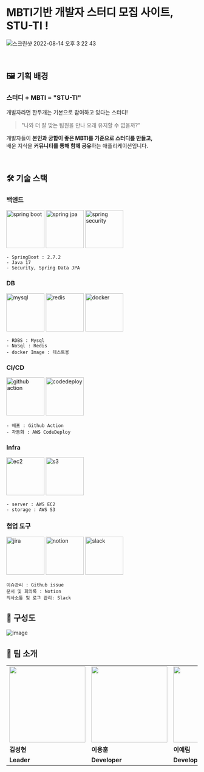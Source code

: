 # MBTI기반 개발자 스터디 모집 사이트, STU-TI ! 

![스크린샷 2022-08-14 오후 3 22 43](https://user-images.githubusercontent.com/50127628/184525283-17c395c8-fc90-459e-ac8b-55f9bf63be2e.png)


<br/>

## 🖼️ 기획 배경
### 스터디 + MBTI = "STU-TI"
개발자라면 한두개는 기본으로 참여하고 있다는 스터디! 
<blockquote> "나와 더 잘 맞는 팀원을 만나 오래 유지할 수 없을까?" </blockquote>

개발자들이 <b>본인과 궁합이 좋은 MBTI를 기준으로 스터디를 만들고, </b> <br/>
배운 지식을 <b>커뮤니티를 통해 함께 공유</b>하는 애플리케이션입니다.

<br/>

## 🛠 기술 스택

### 백엔드
<div text-align="center">
<img src="https://user-images.githubusercontent.com/50127628/184525800-e2b75fcb-9359-461c-9f19-cefa7df99d33.png" alt="spring boot" width = "100" height = "100"> 
<img src="https://user-images.githubusercontent.com/50127628/184525799-541b5c14-3e18-4a58-9838-d999c746b0da.png" alt="spring jpa" width = "100" height = "100"> 
<img src="https://user-images.githubusercontent.com/50127628/184526037-5885f0f2-2de2-4660-9d07-41a684386277.png" alt="spring security" width = "100" height = "100"> 
</div>

```
- SpringBoot : 2.7.2
- Java 17
- Security, Spring Data JPA
```

### DB
<div text-align="center">
<img src="https://user-images.githubusercontent.com/50127628/184526173-541ed332-fdfc-4f5c-ac59-c3c8749e2fb6.png" alt="mysql" width = "100" height = "100"> 
<img src="https://user-images.githubusercontent.com/50127628/184526313-eab8282f-8b54-4782-9619-72755bb50f9d.svg" alt="redis" width = "100" height = "100"> 
<img src = "https://user-images.githubusercontent.com/42290273/147036915-913a1f07-0e36-46db-8e0e-610269e528cd.png" alt="docker" width = "100" height = "100"/>
</div>

```
- RDBS : Mysql
- NoSql : Redis
- docker Image : 테스트용
```

### CI/CD
<div text-align="center">
<img src="https://user-images.githubusercontent.com/50127628/184526576-4c260187-c721-499d-a8af-818337434204.png" alt="github action" width = "100" height = "100"> 
<img src = "https://user-images.githubusercontent.com/50127628/184526685-ce173342-9246-4da6-a85f-705c81ed0ecf.png" alt="codedeploy" width = "100" height = "100"/>
</div>

```
- 배포 : Github Action
- 자동화 : AWS CodeDeploy
```

### Infra
<div text-align="center">
<img src = "https://user-images.githubusercontent.com/42290273/147036808-fe5ab546-9336-4edc-8524-9b9f80f22da7.png" alt="ec2" width = "100" height = "100"/>
<img src = "https://user-images.githubusercontent.com/42290273/147037158-e280da57-8f83-4ce3-a832-5d14a4837d0f.png" alt="s3" width = "100" height = "100"/>
</div>

```
- server : AWS EC2
- storage : AWS S3
```

### 협업 도구

<div text-align="center">
<img src = "https://user-images.githubusercontent.com/50127628/184526404-1ce8bd09-754a-4421-8204-e673f07602f7.jpg" alt="jira" width = "100" height = "100"/>
<img src = "https://user-images.githubusercontent.com/42290273/147037359-34f6ff0d-de2e-42c7-8c3b-66566924c3f2.png" alt="notion" width = "100" height = "100"/>
    <img src = "https://user-images.githubusercontent.com/42290273/147037385-f13d2d03-7e67-4e04-a2d0-4593aea951f1.png" alt="slack" width = "100" height = "100"/>
</p>

```
이슈관리 : Github issue
문서 및 회의록 : Notion
의사소통 및 로그 관리: Slack
```


## 📝 구성도

![image](https://user-images.githubusercontent.com/50127628/184526830-eb9e3437-e963-435d-bacb-5b4f20f7765d.png)

## 👬 팀 소개

<table>
  <tr>
      <td>
        <a href="https://github.com/Gosh95">
            <img src="https://avatars.githubusercontent.com/u/78140516?v=4" width="200px" />
        </a>
    </td>
    <td>
        <a href="https://github.com/YHLEE9753">
            <img src="https://avatars.githubusercontent.com/u/71916223?v=4" width="200px" />
        </a>
    </td>
    <td>
        <a href="https://github.com/Leeyerimearth">
            <img src="https://avatars.githubusercontent.com/u/50127628?v=4" width="200px" />
        </a>
    </td>
    <td>
        <a href="https://github.com/ordilov">
            <img src="https://avatars.githubusercontent.com/u/96903161?v=4" width="200px" />
        </a>
    </td>
  </tr>
  <tr>
    <td><b>김성현</b></td>
    <td><b>이용훈</b></td>
    <td><b>이예림</b></td>
    <td><b>이인후</b></td>
  </tr>
  <tr>
    <td><b>Leader</b></td>
    <td><b>Developer</b></td>
    <td><b>Developer</b></td>
    <td><b>Advisor</b></td>
  </tr>
</table>

<br/>
